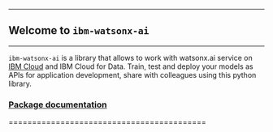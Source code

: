 ******************************************
## Welcome to `ibm-watsonx-ai`
******************************************

``ibm-watsonx-ai`` is a library that allows to work with watsonx.ai service on [IBM Cloud](https://console.bluemix.net/catalog/services/machine-learning) and
IBM Cloud for Data. Train, test and deploy your models as APIs for application development, share with colleagues using this python library.

### [Package documentation](https://ibm.github.io/watsonx-ai-python-sdk)
==========================================
